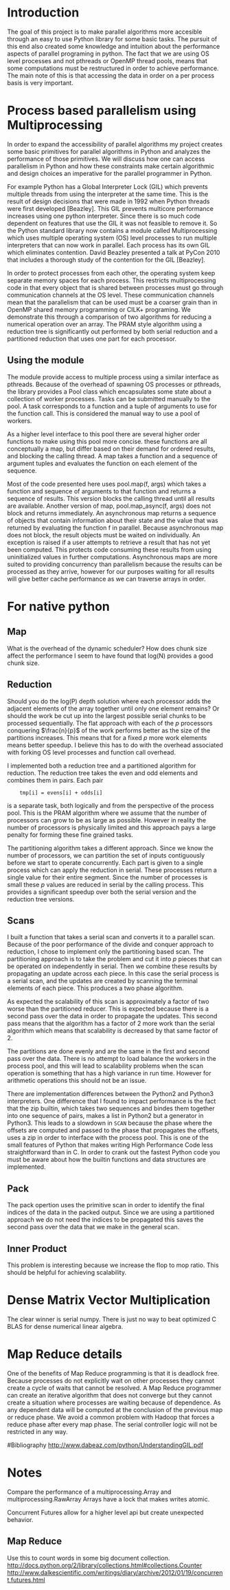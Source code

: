# Introduction
The goal of this project is to make parallel algorithms more accesible through an easy to use Python library
for some basic tasks. The pursuit of this end also created some knowledge and intuition about the performance aspects of parallel programing in python. The fact that we are using OS level processes and not pthreads or OpenMP thread pools, means that some computations must be restructured in order to achieve performance. The main note of this is that accessing the data in order on a per process basis is very important. 
# Process based parallelism using Multiprocessing
In order to expand the accessibility of parallel algorithms
my project creates some basic primitives for parallel algorithms in Python
and analyzes the performance of those primitives.
We will discuss how one can access parallelism in Python and how these constraints 
make certain algorithmic and design choices an imperative for the parallel programmer in Python.

For example Python has a Global Interpreter Lock (GIL) which prevents multiple threads from 
using the interpreter at the same time. This is the result of design decisions that were made in 
1992 when Python threads were first developed [Beazley]. This GIL prevents multicore performance increases
using one python interpreter. Since there is so much code dependent on features that use the GIL 
it was not feasible to remove it. So the Python standard library now contains a module called Multiprocessing
which uses multiple operating system (OS) level processes to run multiple interpreters that can now work in parallel.
Each process has its own GIL which eliminates contention. David Beazley presented a talk at PyCon 2010 that includes 
a thorough study of the contention for the GIL [Beazley].

In order to protect processes from each other, the operating system keep separate memory spaces for each process.
This restricts multiprocessing code in that every object that is shared between processes must go through communication 
channels at the OS level. These communication channels mean that the parallelism that can be used must be a coarser grain 
than in OpenMP shared memory programming or CILK+ programing. We demonstrate this through a comparison of two
algorithms for reducing a numerical operation over an array. The PRAM style algorithm using a reduction tree is 
significantly out performed by both serial reduction and a partitioned reduction that uses one part for each processor. 

## Using the module

The module provide access to multiple process using a similar interface as pthreads.
Because of the overhead of spawning OS processes or pthreads, the library provides a Pool class 
which encapsulates some state about a collection of worker processes. Tasks can be submitted 
manually to the pool. A task corresponds to a function and a tuple of arguments to 
use for the function call. This is considered the manual way to use a pool of workers. 

As a higher level interface to this pool there are several higher order
functions to make using this pool more concise. these functions are all
conceptually a map, but  differ based on their demand for ordered results, and
blocking the calling thread. A map takes a function and a sequence of argument
tuples and evaluates the function on each element of the sequence. 

Most of the code presented here uses pool.map(f, args) which takes a function
and sequence of arguments to that function and returns a sequence of results.
This version blocks the calling thread until all results are available. Another
version of map, pool.map_async(f, args) does not block and returns immediately.
An asynchronous map returns a sequence of objects that contain information
about their state and the value that was returned by evaluating the function
f in parallel. Because asynchronous map does not block, the result objects must
be waited on individually. An exception is raised if a user attempts to
retrieve a result that has not yet been computed. This protects code consuming
these results from using uninitialized values in further computations.
Asynchronous maps are more suited to providing concurrency than parallelism
because the results can be processed as they arrive, however for our purposes
waiting for all results will give better cache performance as we can traverse
arrays in order. 


# For native python

## Map

What is the overhead of the dynamic scheduler?
How does chunk size affect the performance
I seem to have found that log(N) provides a good chunk size.

## Reduction 

Should you do the log(P) depth solution where each processor adds the adjacent
elements of the array together until only one element remains? Or should the
work be cut up into the largest possible serial chunks to be processed
sequentially. The flat approach with each of the $p$ processors conquering
$\frac{n}{p}$ of the work performs better as the size of the partitions increases. This
means that for a fixed $p$ more work elements means better speedup. I believe
this has to do with the overhead associated with forking OS level processes and
function call overhead.

I implemented both a reduction tree and a partitioned algorithm for reduction.
The reduction tree takes the even and odd elements and combines them in pairs.
Each pair 

~~~~
    tmp[i] = evens[i] + odds[i]
~~~~

is a separate task, both logically and
from the perspective of the process pool. This is the PRAM algorithm where we
assume that the number of processors can grow to be as large as possible. 
However in reality the number of processors is physically limited and this approach
pays a large penalty for forming these fine grained tasks.

The partitioning algorithm takes a different approach. Since we know the number of processors,
we can partition the set of inputs contiguously before we start to operate concurrently. 
Each part is given to a single process which can apply the reduction in serial.
These processes return a single value for their entire segment. Since the 
number of processes is small these $p$ values are reduced in serial by the calling process.
This provides a significant speedup over both the serial version and the reduction 
tree versions.


## Scans

I built a function that takes a serial scan and converts it to a parallel scan. 
Because of the poor performance of the divide and conquer approach to reduction,
I chose to implement only the partitioning based scan. The partitioning approach 
is to take the problem and cut it into $p$ pieces that can be operated on independently
in serial. Then we combine these results by propagating an update across each piece.
In this case the serial process is a serial scan, and the updates are created by scanning the
terminal elements of each piece. This produces a two phase algorithm.

As expected the scalability of this scan is approximately a factor of two worse than 
the partitioned reducer. This is expected because there is a second pass over the data in 
order to propagate the updates. This second pass means that the algorithm has a factor of 2 
more work than the serial algorithm which means that scalability is decreased by that same factor of 2.

The partitions are done evenly and are the same in the first and second pass over the data.
There is no attempt to load balance the workers in the process pool, and this will lead to scalability 
problems when the scan operation is something that has a high variance in run time. However for 
arithmetic operations this should not be an issue.

There are implementation differences between the Python2 and Python3 interpreters. One difference that I found to impact performance is the fact that the zip builtin, which takes two sequences and
bindes them together into one sequence of pairs, makes a list in Python2 but a generator in Python3. 
This leads to a slowdown in `SCAN` because the phase where the offsets are computed and passed to 
the phase that propagates the offsets, uses a zip in order to interface with the process pool. This 
is one of the small features of Python that makes writing High Performance Code less straightforward
than in C. In order to crank out the fastest Python code you must be aware about how the builtin 
functions and data structures are implemented.

## Pack
The pack opertion uses the primitive scan in order to identify the final indices of the data in the 
packed output. Since we are using a partitioned approach we do not need the indices to be propagated
this saves the second pass over the data that we make in the general scan. 

## Inner Product
This problem is interesting because we increase the flop to mop ratio. This should be helpful for 
achieving scalability. 

# Dense Matrix Vector Multiplication

The clear winner is serial numpy. There is just no way to beat optimized C BLAS
for dense numerical linear algebra.

# Map Reduce details
One of the benefits of Map Reduce programming is that it is deadlock free.
Because processes do not explicitly wait on other processes they cannot create a cycle of waits that
cannot be resolved.
A Map Reduce programmer can create an iterative algorithm that does
not converge but they cannot create a situation where processes are waiting because of dependence. 
As any dependent data will be computed at the conclusion of the previous map or reduce phase.
We avoid a common problem with Hadoop that forces a reduce phase after every map phase. 
The serial controller logic will not be restricted in any way.

#Bibliography
http://www.dabeaz.com/python/UnderstandingGIL.pdf

# Notes

Compare the performance of a multiprocessing.Array and multiprocessing.RawArray
Arrays have a lock that makes writes atomic.

Concurrent Futures allow for a higher level api but create unexpected behavior.

## Map Reduce

Use this to count words in some big document collection.
http://docs.python.org/2/library/collections.html#collections.Counter
http://www.dalkescientific.com/writings/diary/archive/2012/01/19/concurrent.futures.html

